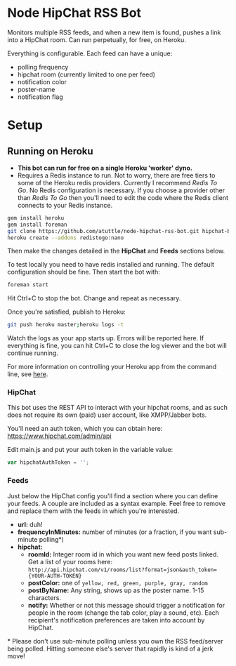 # Node HipChat RSS Bot

Monitors multiple RSS feeds, and when a new item is found, pushes a link into a HipChat room. Can run perpetually, for free, on Heroku.

Everything is configurable. Each feed can have a unique:

* polling frequency
* hipchat room (currently limited to one per feed)
* notification color
* poster-name
* notification flag

# Setup

## Running on Heroku

* **This bot can run for free on a single Heroku 'worker' dyno.**
* Requires a Redis instance to run. Not to worry, there are free tiers to some of the Heroku redis providers. Currently I recommend _Redis To Go_. No Redis configuration is necessary. If you choose a provider other than _Redis To Go_ then you'll need to edit the code where the Redis client connects to your Redis instance.

```bash
gem install heroku
gem install foreman
git clone https://github.com/atuttle/node-hipchat-rss-bot.git hipchat-bot; cd hipchat-bot
heroku create --addons redistogo:nano
```

Then make the changes detailed in the **HipChat** and **Feeds** sections below.

To test locally you need to have redis installed and running. The default configuration should be fine. Then start the bot with:

```bash
foreman start
```

Hit Ctrl+C to stop the bot. Change and repeat as necessary.

Once you're satisfied, publish to Heroku:

```bash
git push heroku master;heroku logs -t
```

Watch the logs as your app starts up. Errors will be reported here. If everything is fine, you can hit Ctrl+C to close the log viewer and the bot will continue running.

For more information on controlling your Heroku app from the command line, see [here](https://devcenter.heroku.com/categories/command-line).

### HipChat

This bot uses the REST API to interact with your hipchat rooms, and as such does not require its own (paid) user account, like XMPP/Jabber bots.

You'll need an auth token, which you can obtain here: https://www.hipchat.com/admin/api

Edit main.js and put your auth token in the variable value:

```js
var hipchatAuthToken = '';
```

### Feeds

Just below the HipChat config you'll find a section where you can define your feeds. A couple are included as a syntax example. Feel free to remove and replace them with the feeds in which you're interested.

- **url:** duh!
- **frequencyInMinutes:** number of minutes (or a fraction, if you want sub-minute polling*)
- **hipchat:**
  - **roomId:** Integer room id in which you want new feed posts linked. Get a list of your rooms here: `http://api.hipchat.com/v1/rooms/list?format=json&auth_token={YOUR-AUTH-TOKEN}`
  - **postColor:** one of `yellow, red, green, purple, gray, random`
  - **postByName:** Any string, shows up as the poster name. 1-15 characters.
  - **notify:** Whether or not this message should trigger a notification for people in the room (change the tab color, play a sound, etc). Each recipient's notification preferences are taken into account by HipChat.

\* Please don't use sub-minute polling unless you own the RSS feed/server being polled. Hitting someone else's server that rapidly is kind of a jerk move!
